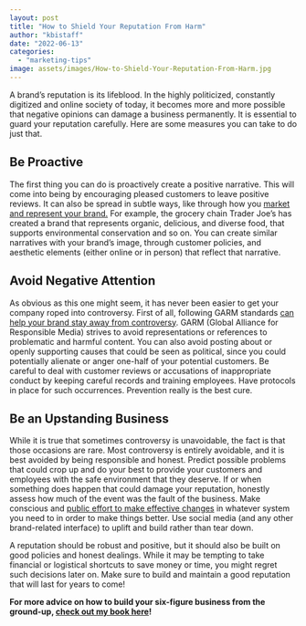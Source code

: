 ```yaml
---
layout: post
title: "How to Shield Your Reputation From Harm"
author: "kbistaff"
date: "2022-06-13"
categories: 
  - "marketing-tips"
image: assets/images/How-to-Shield-Your-Reputation-From-Harm.jpg
---
```


A brand’s reputation is its lifeblood. In the highly politicized, constantly digitized and online society of today, it becomes more and more possible that negative opinions can damage a business permanently. It is essential to guard your reputation carefully. Here are some measures you can take to do just that.

## **Be Proactive**

The first thing you can do is proactively create a positive narrative. This will come into being by encouraging pleased customers to leave positive reviews. It can also be spread in subtle ways, like through how you [market and represent your brand.](https://www.liveadmins.com/blog/3-ways-to-create-a-positive-brand-image/#:~:text=3%20Ways%20to%20Create%20a%20Positive%20Brand%20Image,your%20customers%20have%20a%20positive%20perception%20about%20) For example, the grocery chain Trader Joe’s has created a brand that represents organic, delicious, and diverse food, that supports environmental conservation and so on. You can create similar narratives with your brand’s image, through customer policies, and aesthetic elements (either online or in person) that reflect that narrative.

## **Avoid Negative Attention**

As obvious as this one might seem, it has never been easier to get your company roped into controversy. First of all, following GARM standards [can help your brand stay away from controversy](https://channelfactory.com/how-to-align-your-brand-with-garm-standards-what-to-know/). GARM (Global Alliance for Responsible Media) strives to avoid representations or references to problematic and harmful content. You can also avoid posting about or openly supporting causes that could be seen as political, since you could potentially alienate or anger one-half of your potential customers. Be careful to deal with customer reviews or accusations of inappropriate conduct by keeping careful records and training employees. Have protocols in place for such occurrences. Prevention really is the best cure.

## **Be an Upstanding Business**

While it is true that sometimes controversy is unavoidable, the fact is that those occasions are rare. Most controversy is entirely avoidable, and it is best avoided by being responsible and honest. Predict possible problems that could crop up and do your best to provide your customers and employees with the safe environment that they deserve. If or when something does happen that could damage your reputation, honestly assess how much of the event was the fault of the business. Make conscious and [public effort to make effective changes](https://www.klemchuk.com/ideate/importance-of-honesty-in-workplace) in whatever system you need to in order to make things better. Use social media (and any other brand-related interface) to uplift and build rather than tear down.

A reputation should be robust and positive, but it should also be built on good policies and honest dealings. While it may be tempting to take financial or logistical shortcuts to save money or time, you might regret such decisions later on. Make sure to build and maintain a good reputation that will last for years to come!

**For more advice on how to build your six-figure business from the ground-up, [check out my book here](https://ebook.katebagoy.com/lto)!**
